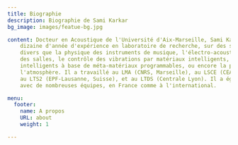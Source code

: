 ```yaml
---
title: Biographie
description: Biographie de Sami Karkar
bg_image: images/featue-bg.jpg

content: Docteur en Acoustique de l'Université d'Aix-Marseille, Sami Karkar a une
    dizaine d'année d'expérience en laboratoire de recherche, sur des sujets aussi
    divers que la physique des instruments de musique, l'électro-acoustique, l'acoustqiue
    des salles, le contrôle des vibrations par matériaux intelligents, et les systèmes
    intelligents à base de méta-matériaux programmables, ou encore la physique de
    l'atmosphère. Il a travaillé au LMA (CNRS, Marseille), au LSCE (CEA, Saclay),
    au LTS2 (EPF-Lausanne, Suisse), et au LTDS (Centrale Lyon). Il a également collaboré
    avec de nombreuses équipes, en France comme à l'international.

menu:
  footer:
    name: A propos
    URL: about
    weight: 1

---
```

